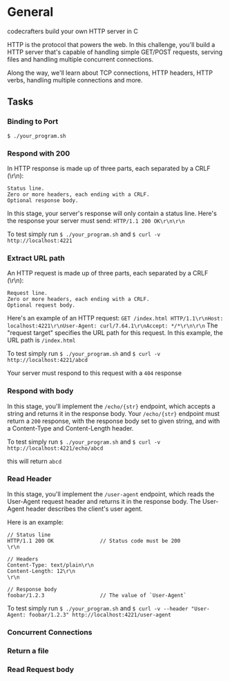 # General

codecrafters build your own HTTP server in C


HTTP is the protocol that powers the web. In this challenge, you'll build a HTTP server that's capable of handling simple GET/POST requests, serving files and handling multiple concurrent connections.

Along the way, we'll learn about TCP connections, HTTP headers, HTTP verbs, handling multiple connections and more.


## Tasks 
### Binding to Port 
`$ ./your_program.sh`

### Respond with 200
In HTTP response is made up of three parts, each separated by a CRLF (\r\n):

    Status line.
    Zero or more headers, each ending with a CRLF.
    Optional response body.

In this stage, your server's response will only contain a status line. Here's the response your server must send:
`HTTP/1.1 200 OK\r\n\r\n`

To test simply run 
`$ ./your_program.sh`
and 
`$ curl -v http://localhost:4221`

### Extract URL path 
An HTTP request is made up of three parts, each separated by a CRLF (\r\n):

    Request line.
    Zero or more headers, each ending with a CRLF.
    Optional request body.

Here's an example of an HTTP request:
`GET /index.html HTTP/1.1\r\nHost: localhost:4221\r\nUser-Agent: curl/7.64.1\r\nAccept: */*\r\n\r\n`
The "request target" specifies the URL path for this request. In this example, the URL path is `/index.html`


To test simply run 
`$ ./your_program.sh`
and 
`$ curl -v http://localhost:4221/abcd`

Your server must respond to this request with a `404` response

### Respond with body
In this stage, you'll implement the `/echo/{str}` endpoint, which accepts a string and returns it in the response body.
Your `/echo/{str}` endpoint must return a `200` response, with the response body set to given string, and with a Content-Type and Content-Length header.

To test simply run 
`$ ./your_program.sh`
and 
`$ curl -v http://localhost:4221/echo/abcd`

this will return `abcd`
### Read Header
In this stage, you'll implement the `/user-agent` endpoint, which reads the User-Agent request header and returns it in the response body.
The User-Agent header describes the client's user agent.

Here is an example: 
```
// Status line
HTTP/1.1 200 OK               // Status code must be 200
\r\n

// Headers
Content-Type: text/plain\r\n
Content-Length: 12\r\n
\r\n

// Response body
foobar/1.2.3                  // The value of `User-Agent`
```

To test simply run 
`$ ./your_program.sh`
and 
`$ curl -v --header "User-Agent: foobar/1.2.3" http://localhost:4221/user-agent`


### Concurrent Connections 

### Return a file

### Read Request body
